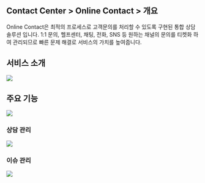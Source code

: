 ## Contact Center > Online Contact > 개요

Online Contact은 최적의 프로세스로 고객문의를 처리할 수 있도록 구현된 통합 상담솔루션 입니다. 1:1 문의, 헬프센터, 채팅, 전화, SNS 등 원하는 채널의 문의를 티켓화 하여 관리되므로 빠른 문제 해결로 서비스의 가치를 높여줍니다.

## 서비스 소개
![](http://static.toastoven.net/prod_contact_center/OC_overview_1_modified_3.png)

## 주요 기능
![](http://static.toastoven.net/prod_contact_center/OC_overview_2_modified.png)

### 상담 관리
![](http://static.toastoven.net/prod_contact_center/OC_overview_3_modified_2.png)

### 이슈 관리
![](http://static.toastoven.net/prod_contact_center/OC_overview_4_modified_2.png)
